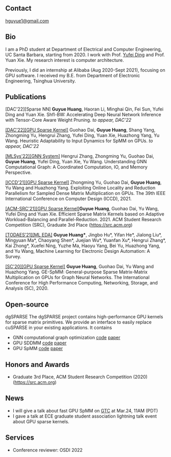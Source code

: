 ## Contact
hguyue1@gmail.com

## Bio
I am a PhD student at Department of Electrical and Computer Engineering, UC Santa Barbara, starting from 2020. I work with Prof. [Yufei Ding](https://sites.cs.ucsb.edu/~yufeiding/) and Prof. Yuan Xie. My research interest is computer architecture. 

Previously, I did an internship at Alibaba (Aug 2020-Sept 2021), focusing on GPU software. I received my B.E. from Department of Electronic Engineering, Tsinghua University. 


## Publications

[DAC'22][Sparse NN] **Guyue Huang**, Haoran Li, Minghai Qin, Fei Sun, Yufei Ding and Yuan Xie. Shfl-BW: Accelerating Deep Neural Network Inference with Tensor-Core Aware Weight Pruning. *to appear, DAC'22*

[[DAC'22][GPU Sparse Kernel]](https://arxiv.org/pdf/2202.08556.pdf) Guohao Dai, **Guyue Huang**, Shang Yang, Zhongming Yu, Hengrui Zhang, Yufei Ding, Yuan Xie, Huazhong Yang, Yu Wang. Heuristic Adaptability to Input Dynamics for SpMM on GPUs. *to appear, DAC'22*

[[MLSys'22][GNN System]](https://arxiv.org/abs/2110.09524) Hengrui Zhang, Zhongming Yu, Guohao Dai, **Guyue Huang**, Yufei Ding, Yuan Xie, Yu Wang. Understanding GNN Computational Graph: A Coordinated Computation, IO, and Memory Perspective.

[[ICCD'21][GPU Sparse Kernel]](https://ieeexplore.ieee.org/stamp/stamp.jsp?arnumber=9643711) Zhongming Yu, Guohao Dai, **Guyue Huang**, Yu Wang and Huazhong Yang. Exploiting Online Locality and Reduction Parallelism for Sampled Dense Matrix Multiplication on GPUs. The 39th IEEE International Conference on Computer Design (ICCD), 2021. 

[[ACM-SRC'21][GPU Sparse Kernel]](https://arxiv.org/abs/2106.16064)**Guyue Huang**, Guohao Dai, Yu Wang, Yufei Ding and Yuan Xie. Efficient Sparse Matrix Kernels based on Adaptive Workload-Balancing and Parallel-Reduction. 2021. ACM Student Research Competition (SRC), Graduate 3rd Place (https://src.acm.org)

[[TODAES'21][ML EDA]](https://dl.acm.org/doi/abs/10.1145/3451179) **Guyue Huang\***, Jingbo Hu\*, Yifan He\*, Jialong Liu\*, Mingyuan Ma\*, Chaoyang Shen\*, Juejian Wu\*, Yuanfan Xu\*, Hengrui Zhang\*, Kai Zhong\*, Xuefei Ning, Yuzhe Ma, Haoyu Yang, Bei Yu, Huazhong Yang, and Yu Wang,  Machine Learning for Electronic Design Automation: A Survey.

[[SC'20][GPU Sparse Kernel]](https://ieeexplore.ieee.org/document/9355302) **Guyue Huang**, Guohao Dai, Yu Wang and Huazhong Yang. GE-SpMM: General-purpose Sparse Matrix-Matrix Multiplication on GPUs for Graph Neural Networks. The International Conference for High Performance Computing, Networking, Storage, and Analysis (SC), 2020.

## Open-source
dgSPARSE
The dgSPARSE project contains high-performance GPU kernels for sparse matrix primitives. We provide an interface to easily replace cuSPARSE in your existing applications. It contains
- GNN computational graph optimization [code](https://github.com/dgSPARSE/dgNN)  [paper](http://arxiv.org/abs/2110.09524)
- GPU SDDMM [code](https://github.com/dgSPARSE/dgSPARSE-Library/tree/main/src/sddmm) [paper](https://nicsefc.ee.tsinghua.edu.cn/nics_file/pdf/publications/2021/ICCD21_None.pdf)
- GPU SpMM [code](https://github.com/hgyhungry/dgSPARSE-Library/tree/main/example) [paper](https://arxiv.org/abs/2106.16064)

## Honors and Awards
- Graduate 3rd Place, ACM Student Research Competition (2020) (https://src.acm.org)

## News
- I will give a talk about fast GPU SpMM on [GTC](https://www.nvidia.com/gtc/?ncid=pa-srch-goog-950149) at Mar.24, 11AM (PDT)
- I gave a talk at ECE graduate student association lightning talk event about GPU sparse kernels. 

## Services
- Conference reviewer: OSDI 2022 
